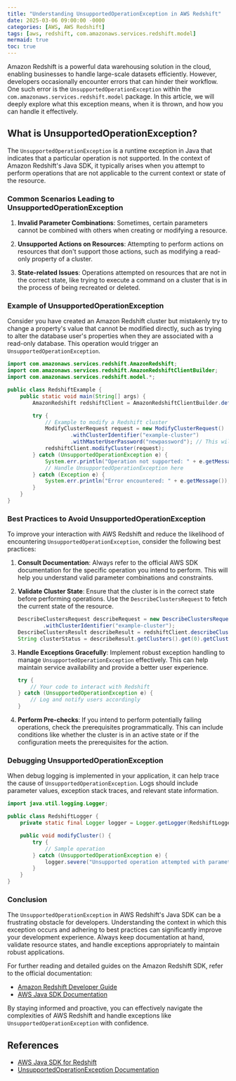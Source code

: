 ```yaml
---
title: "Understanding UnsupportedOperationException in AWS Redshift"
date: 2025-03-06 09:00:00 -0000
categories: [AWS, AWS Redshift]
tags: [aws, redshift, com.amazonaws.services.redshift.model]
mermaid: true
toc: true
---
```



Amazon Redshift is a powerful data warehousing solution in the cloud, enabling businesses to handle large-scale datasets efficiently. However, developers occasionally encounter errors that can hinder their workflow. One such error is the `UnsupportedOperationException` within the `com.amazonaws.services.redshift.model` package. In this article, we will deeply explore what this exception means, when it is thrown, and how you can handle it effectively. 

## What is UnsupportedOperationException?

The `UnsupportedOperationException` is a runtime exception in Java that indicates that a particular operation is not supported. In the context of Amazon Redshift's Java SDK, it typically arises when you attempt to perform operations that are not applicable to the current context or state of the resource.

### Common Scenarios Leading to UnsupportedOperationException

1. **Invalid Parameter Combinations**: Sometimes, certain parameters cannot be combined with others when creating or modifying a resource.
   
2. **Unsupported Actions on Resources**: Attempting to perform actions on resources that don't support those actions, such as modifying a read-only property of a cluster.

3. **State-related Issues**: Operations attempted on resources that are not in the correct state, like trying to execute a command on a cluster that is in the process of being recreated or deleted.

### Example of UnsupportedOperationException

Consider you have created an Amazon Redshift cluster but mistakenly try to change a property's value that cannot be modified directly, such as trying to alter the database user's properties when they are associated with a read-only database. This operation would trigger an `UnsupportedOperationException`.

```java
import com.amazonaws.services.redshift.AmazonRedshift;
import com.amazonaws.services.redshift.AmazonRedshiftClientBuilder;
import com.amazonaws.services.redshift.model.*;

public class RedshiftExample {
    public static void main(String[] args) {
        AmazonRedshift redshiftClient = AmazonRedshiftClientBuilder.defaultClient();

        try {
            // Example to modify a Redshift cluster
            ModifyClusterRequest request = new ModifyClusterRequest()
                    .withClusterIdentifier("example-cluster")
                    .withMasterUserPassword("newpassword"); // This will throw UnsupportedOperationException
            redshiftClient.modifyCluster(request);
        } catch (UnsupportedOperationException e) {
            System.err.println("Operation not supported: " + e.getMessage());
            // Handle UnsupportedOperationException here
        } catch (Exception e) {
            System.err.println("Error encountered: " + e.getMessage());
        }
    }
}
```

### Best Practices to Avoid UnsupportedOperationException

To improve your interaction with AWS Redshift and reduce the likelihood of encountering `UnsupportedOperationException`, consider the following best practices:

1. **Consult Documentation**: Always refer to the official AWS SDK documentation for the specific operation you intend to perform. This will help you understand valid parameter combinations and constraints.

2. **Validate Cluster State**: Ensure that the cluster is in the correct state before performing operations. Use the `DescribeClustersRequest` to fetch the current state of the resource.

   ```java
   DescribeClustersRequest describeRequest = new DescribeClustersRequest()
           .withClusterIdentifier("example-cluster");
   DescribeClustersResult describeResult = redshiftClient.describeClusters(describeRequest);
   String clusterStatus = describeResult.getClusters().get(0).getClusterStatus();
   ```

3. **Handle Exceptions Gracefully**: Implement robust exception handling to manage `UnsupportedOperationException` effectively. This can help maintain service availability and provide a better user experience.

   ```java
   try {
       // Your code to interact with Redshift
   } catch (UnsupportedOperationException e) {
       // Log and notify users accordingly
   }
   ```

4. **Perform Pre-checks**: If you intend to perform potentially failing operations, check the prerequisites programmatically. This can include conditions like whether the cluster is in an active state or if the configuration meets the prerequisites for the action.

### Debugging UnsupportedOperationException

When debug logging is implemented in your application, it can help trace the cause of `UnsupportedOperationException`. Logs should include parameter values, exception stack traces, and relevant state information.

```java
import java.util.logging.Logger;

public class RedshiftLogger {
    private static final Logger logger = Logger.getLogger(RedshiftLogger.class.getName());

    public void modifyCluster() {
        try {
            // Sample operation
        } catch (UnsupportedOperationException e) {
            logger.severe("Unsupported operation attempted with parameters: [details here]. Stack trace: " + e);
        }
    }
}
```

### Conclusion

The `UnsupportedOperationException` in AWS Redshift's Java SDK can be a frustrating obstacle for developers. Understanding the context in which this exception occurs and adhering to best practices can significantly improve your development experience. Always keep documentation at hand, validate resource states, and handle exceptions appropriately to maintain robust applications.

For further reading and detailed guides on the Amazon Redshift SDK, refer to the official documentation:

- [Amazon Redshift Developer Guide](https://docs.aws.amazon.com/redshift/latest/dg/c_intro_to_amazon_redshift.html)
- [AWS Java SDK Documentation](https://docs.aws.amazon.com/sdk-for-java/latest/developer-guide/home.html)

By staying informed and proactive, you can effectively navigate the complexities of AWS Redshift and handle exceptions like `UnsupportedOperationException` with confidence. 

## References
- [AWS Java SDK for Redshift](https://docs.aws.amazon.com/AWSJavaSDK/latest/javadoc/com/amazonaws/services/redshift/model/package-summary.html)
- [UnsupportedOperationException Documentation](https://docs.oracle.com/javase/8/docs/api/java/lang/UnsupportedOperationException.html)